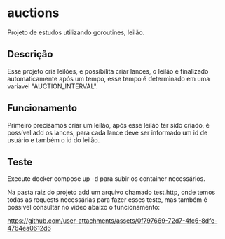 # auctions
Projeto de estudos utilizando goroutines, leilão.

## Descrição
Esse projeto cria leilões, e possibilita criar lances, o leilão é finalizado automaticamente após um tempo, esse tempo é determinado em uma variavel "AUCTION_INTERVAL".

## Funcionamento
Primeiro precisamos criar um leilão, após esse leilão ter sido criado, é possível add os lances, para cada lance deve ser informado um id de usuário e também o id do leilão.

## Teste
Execute docker compose up -d para subir os container necessários.

Na pasta raiz do projeto add um arquivo chamado test.http, onde temos todas as requests necessárias para fazer esses teste, mas também é possível consultar no video abaixo o funcionamento:

https://github.com/user-attachments/assets/0f797669-72d7-4fc6-8dfe-4764ea0612d6
